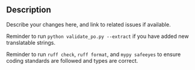 ## Description

Describe your changes here, and link to related issues if available.

Reminder to run `python validate_po.py --extract` if you have added new translatable strings.

Reminder to run `ruff check`, `ruff format`, and `mypy safeeyes` to ensure coding standards are followed and types are correct.
